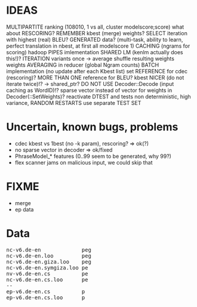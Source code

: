 IDEAS
=====
 MULTIPARTITE ranking (108010, 1 vs all, cluster modelscore;score)
 what about RESCORING?
 REMEMBER kbest (merge) weights?
 SELECT iteration with highest (real) BLEU?
 GENERATED data? (multi-task, ability to learn, perfect translation in nbest, at first all modelscore 1)
 CACHING (ngrams for scoring)
 hadoop PIPES imlementation
 SHARED LM (kenlm actually does this!)?
 ITERATION variants
  once -> average
  shuffle resulting weights
 weights AVERAGING in reducer (global Ngram counts)
 BATCH implementation (no update after each Kbest list)
 set REFERENCE for cdec (rescoring)?
 MORE THAN ONE reference for BLEU?
 kbest NICER (do not iterate twice)!? -> shared_ptr?
 DO NOT USE Decoder::Decode (input caching as WordID)!?
  sparse vector instead of vector<double> for weights in Decoder(::SetWeights)?
 reactivate DTEST and tests
 non deterministic, high variance, RANDOM RESTARTS
 use separate TEST SET

Uncertain, known bugs, problems
===============================
* cdec kbest vs 1best (no -k param), rescoring? => ok(?)
* no sparse vector in decoder => ok/fixed
* PhraseModel_* features (0..99 seem to be generated, why 99?)
* flex scanner jams on malicious input, we could skip that

FIXME
=====
* merge
* ep data

Data
====
<pre>
nc-v6.de-en             peg
nc-v6.de-en.loo         peg
nc-v6.de-en.giza.loo    peg
nc-v6.de-en.symgiza.loo pe
nv-v6.de-en.cs          pe
nc-v6.de-en.cs.loo      pe
--
ep-v6.de-en.cs          p
ep-v6.de-en.cs.loo      p
</pre>

